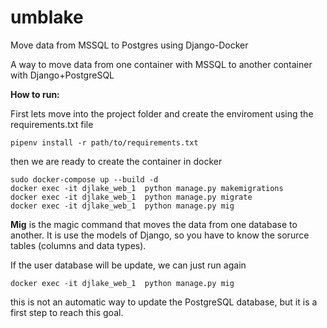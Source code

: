 # umblake
Move data from MSSQL to Postgres using Django-Docker

A way to move data from one container with MSSQL to another container with Django+PostgreSQL

**How to run:**

First lets move into the project folder and create the enviroment using the requirements.txt file

```
pipenv install -r path/to/requirements.txt
```
then we are ready to create the container in docker
```
sudo docker-compose up --build -d
docker exec -it djlake_web_1  python manage.py makemigrations
docker exec -it djlake_web_1  python manage.py migrate
docker exec -it djlake_web_1  python manage.py mig

```
**Mig** is the magic command that moves the data from one database to another. 
It is use the models of Django, so you have to know the sorurce tables (columns and data types).

If the user database will be update, we can just run again 

```
docker exec -it djlake_web_1  python manage.py mig

```
this is not an automatic way to update the PostgreSQL database, but it is a first step to reach this goal.
